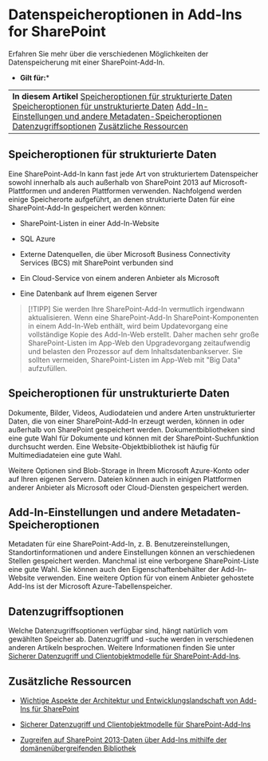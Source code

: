 

# Datenspeicheroptionen in Add-Ins for SharePoint
Erfahren Sie mehr über die verschiedenen Möglichkeiten der Datenspeicherung mit einer SharePoint-Add-In.
 * **Gilt für:*** 
  
    
    


|||
|:-----|:-----|
|**In diesem Artikel**          [Speicheroptionen für strukturierte Daten](#StructuredData)           [Speicheroptionen für unstrukturierte Daten](#UnStructuredData)           [Add-In-Einstellungen und andere Metadaten-Speicheroptionen](#AppMetadata)           [Datenzugriffsoptionen](#DataAccess)           [Zusätzliche Ressourcen](#AddtionalResources)||
   

## Speicheroptionen für strukturierte Daten
<a name="StructuredData"> </a>

Eine SharePoint-Add-In kann fast jede Art von strukturiertem Datenspeicher sowohl innerhalb als auch außerhalb von SharePoint 2013 auf Microsoft-Plattformen und anderen Plattformen verwenden. Nachfolgend werden einige Speicherorte aufgeführt, an denen strukturierte Daten für eine SharePoint-Add-In gespeichert werden können:
  
    
    

- SharePoint-Listen in einer Add-In-Website
    
  
- SQL Azure
    
  
- Externe Datenquellen, die über Microsoft Business Connectivity Services (BCS) mit SharePoint verbunden sind
    
  
- Ein Cloud-Service von einem anderen Anbieter als Microsoft
    
  
- Eine Datenbank auf Ihrem eigenen Server
    
  

> [!TIPP]
> Sie werden Ihre SharePoint-Add-In vermutlich irgendwann aktualisieren. Wenn eine SharePoint-Add-In SharePoint-Komponenten in einem Add-In-Web enthält, wird beim Updatevorgang eine vollständige Kopie des Add-In-Web erstellt. Daher machen sehr große SharePoint-Listen im App-Web den Upgradevorgang zeitaufwendig und belasten den Prozessor auf dem Inhaltsdatenbankserver. Sie sollten vermeiden, SharePoint-Listen im App-Web mit "Big Data" aufzufüllen. 
  
    
    


## Speicheroptionen für unstrukturierte Daten
<a name="UnStructuredData"> </a>

Dokumente, Bilder, Videos, Audiodateien und andere Arten unstrukturierter Daten, die von einer SharePoint-Add-In erzeugt werden, können in oder außerhalb von SharePoint gespeichert werden. Dokumentbibliotheken sind eine gute Wahl für Dokumente und können mit der SharePoint-Suchfunktion durchsucht werden. Eine Website-Objektbibliothek ist häufig für Multimediadateien eine gute Wahl. 
  
    
    
Weitere Optionen sind Blob-Storage in Ihrem Microsoft Azure-Konto oder auf Ihren eigenen Servern. Dateien können auch in einigen Plattformen anderer Anbieter als Microsoft oder Cloud-Diensten gespeichert werden.
  
    
    

## Add-In-Einstellungen und andere Metadaten-Speicheroptionen
<a name="AppMetadata"> </a>

Metadaten für eine SharePoint-Add-In, z. B. Benutzereinstellungen, Standortinformationen und andere Einstellungen können an verschiedenen Stellen gespeichert werden. Manchmal ist eine verborgene SharePoint-Liste eine gute Wahl. Sie können auch den Eigenschaftenbehälter der Add-In-Website verwenden. Eine weitere Option für von einem Anbieter gehostete Add-Ins ist der Microsoft Azure-Tabellenspeicher. 
  
    
    

## Datenzugriffsoptionen
<a name="DataAccess"> </a>

Welche Datenzugriffsoptionen verfügbar sind, hängt natürlich vom gewählten Speicher ab. Datenzugriff und -suche werden in verschiedenen anderen Artikeln besprochen. Weitere Informationen finden Sie unter  [Sicherer Datenzugriff und Clientobjektmodelle für SharePoint-Add-Ins](secure-data-access-and-client-object-models-for-sharepoint-add-ins.md).
  
    
    

## Zusätzliche Ressourcen
<a name="AddtionalResources"> </a>


-  [Wichtige Aspekte der Architektur und Entwicklungslandschaft von Add-Ins für SharePoint](important-aspects-of-the-sharepoint-add-in-architecture-and-development-landscap.md)
    
  
-  [Sicherer Datenzugriff und Clientobjektmodelle für SharePoint-Add-Ins](secure-data-access-and-client-object-models-for-sharepoint-add-ins.md)
    
  
-  [Zugreifen auf SharePoint 2013-Daten über Add-Ins mithilfe der domänenübergreifenden Bibliothek](access-sharepoint-2013-data-from-add-ins-using-the-cross-domain-library.md)
    
  

  
    
    